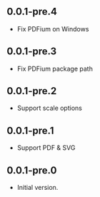 ## 0.0.1-pre.4

- Fix PDFium on Windows

## 0.0.1-pre.3

- Fix PDFium package path

## 0.0.1-pre.2

- Support scale options

## 0.0.1-pre.1

- Support PDF & SVG

## 0.0.1-pre.0

- Initial version.
